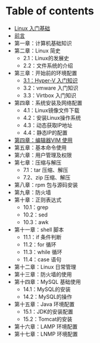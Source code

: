 # Table of contents

* [Linux 入门基础](README.md)
* [前言](qian-yan.md)
* 第一章：计算机基础知识
* 第二章：Linux 简史
  * 2.1：Linux的发展史
  * 2.2：文件系统的介绍
* 第三章：开始前的环境配置
  * [3.1：Hyper-V 入门知识](di-san-zhang-kai-shi-qian-de-huan-jing-pei-zhi/3.1hyperv-ru-men-zhi-shi.md)
  * 3.2：vmware 入门知识
  * 3.3：Virtbox 入门知识
* 第四章：系统安装及网络配置
  * 4.1：Linux镜像文件下载
  * 4.2：安装Linux操作系统
  * 4.3：动态获取IP地址
  * 4.4：静态IP的配置
* [第四章：编辑器VIM 使用](di-si-zhang-bian-ji-qi-vim-shi-yong.md)
* 第五章：基本命令使用
* 第六章：用户管理及权限
* 第七章：压缩与解压
  * 7.1：tar 压缩、解压
  * 7.2、zip 压缩、解压
* 第八章：rpm 包与源码安装
* 第九章：防火墙
* 第十章：正则表达式
  * 10.1：grep
  * 10.2：sed
  * 10.3：awk
* 第十一章：shell 脚本
  * 11.1：if 条件判断
  * 11.2：for 循环
  * 11.3：while 循环
  * 11.4：case 语句
* 第十二章：Linux 日常管理
* 第十三章：防火墙的使用
* 第十四章：MySQL 基础使用
  * 14.1：MySQL的安装
  * 14.2：MySQL的操作
* 第十五章：Java 环境配置
  * 15.1：JDK的安装配置
  * 15.2：Tomcat的安装
* 第十六章：LAMP 环境配置
* 第十七章：LNMP 环境配置

